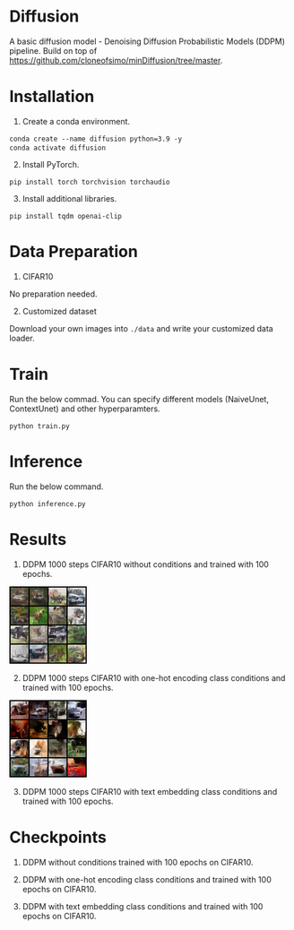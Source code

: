 # Diffusion
A basic diffusion model - Denoising Diffusion Probabilistic Models (DDPM) pipeline. Build on top of https://github.com/cloneofsimo/minDiffusion/tree/master.

# Installation
1. Create a conda environment.
```
conda create --name diffusion python=3.9 -y
conda activate diffusion
```

2. Install PyTorch.
```
pip install torch torchvision torchaudio
```

3. Install additional libraries.
```
pip install tqdm openai-clip
```

# Data Preparation
1. CIFAR10

No preparation needed.

2. Customized dataset

Download your own images into ```./data``` and write your customized data loader.

# Train
Run the below commad. You can specify different models (NaiveUnet, ContextUnet) and other hyperparamters.
```
python train.py
```

# Inference
Run the below command.
```
python inference.py
```

# Results
1. DDPM 1000 steps CIFAR10 without conditions and trained with 100 epochs.

![Generated images](https://github.com/liuch37/diffusion/blob/main/misc/ddpm_sample_cifar_99_naiveunet.png)

2. DDPM 1000 steps CIFAR10 with one-hot encoding class conditions and trained with 100 epochs.

![Generated images](https://github.com/liuch37/diffusion/blob/main/misc/ddpm_sample_cifar_99_contextunet.png)

3. DDPM 1000 steps CIFAR10 with text embedding class conditions and trained with 100 epochs.

# Checkpoints
1. DDPM without conditions trained with 100 epochs on CIFAR10.

2. DDPM with one-hot encoding class conditions and trained with 100 epochs on CIFAR10.

3. DDPM with text embedding class conditions and trained with 100 epochs on CIFAR10.
